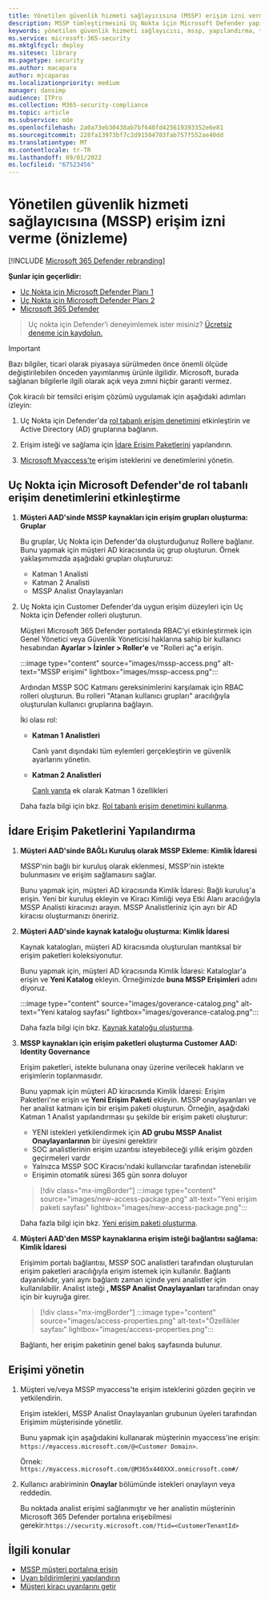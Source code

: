```yaml
---
title: Yönetilen güvenlik hizmeti sağlayıcısına (MSSP) erişim izni verme
description: MSSP tümleştirmesini Uç Nokta için Microsoft Defender yapılandırmak için gerekli adımları uygulayın
keywords: yönetilen güvenlik hizmeti sağlayıcısı, mssp, yapılandırma, tümleştirme
ms.service: microsoft-365-security
ms.mktglfcycl: deploy
ms.sitesec: library
ms.pagetype: security
ms.author: macapara
author: mjcaparas
ms.localizationpriority: medium
manager: dansimp
audience: ITPro
ms.collection: M365-security-compliance
ms.topic: article
ms.subservice: mde
ms.openlocfilehash: 2a0a73eb30438ab7bf648fd425619393352e6e81
ms.sourcegitcommit: 228fa13973bf7c2d91504703fab757f552ae40dd
ms.translationtype: MT
ms.contentlocale: tr-TR
ms.lasthandoff: 09/01/2022
ms.locfileid: "67523456"
---
```

# <a name="grant-managed-security-service-provider-mssp-access-preview"></a>Yönetilen güvenlik hizmeti sağlayıcısına (MSSP) erişim izni verme (önizleme)

[!INCLUDE [Microsoft 365 Defender rebranding](../../includes/microsoft-defender.md)]

**Şunlar için geçerlidir:**
- [Uç Nokta için Microsoft Defender Planı 1](https://go.microsoft.com/fwlink/p/?linkid=2154037)
- [Uç Nokta için Microsoft Defender Planı 2](https://go.microsoft.com/fwlink/p/?linkid=2154037)
- [Microsoft 365 Defender](https://go.microsoft.com/fwlink/?linkid=2118804)

> Uç nokta için Defender'i deneyimlemek ister misiniz? [Ücretsiz deneme için kaydolun.](https://signup.microsoft.com/create-account/signup?products=7f379fee-c4f9-4278-b0a1-e4c8c2fcdf7e&ru=https://aka.ms/MDEp2OpenTrial?ocid=docs-mssp-support-abovefoldlink)

> [!IMPORTANT]
> Bazı bilgiler, ticari olarak piyasaya sürülmeden önce önemli ölçüde değiştirilebilen önceden yayımlanmış ürünle ilgilidir. Microsoft, burada sağlanan bilgilerle ilgili olarak açık veya zımni hiçbir garanti vermez.

Çok kiracılı bir temsilci erişim çözümü uygulamak için aşağıdaki adımları izleyin:

1. Uç Nokta için Defender'da [rol tabanlı erişim denetimini](rbac.md) etkinleştirin ve Active Directory (AD) gruplarına bağlanın.

2. Erişim isteği ve sağlama için [İdare Erişim Paketlerini](/azure/active-directory/governance/identity-governance-overview) yapılandırın.

3. [Microsoft Myaccess'te](/azure/active-directory/governance/entitlement-management-request-approve) erişim isteklerini ve denetimlerini yönetin.

## <a name="enable-role-based-access-controls-in-microsoft-defender-for-endpoint"></a>Uç Nokta için Microsoft Defender'de rol tabanlı erişim denetimlerini etkinleştirme

1. **Müşteri AAD'sinde MSSP kaynakları için erişim grupları oluşturma: Gruplar**

    Bu gruplar, Uç Nokta için Defender'da oluşturduğunuz Rollere bağlanır. Bunu yapmak için müşteri AD kiracısında üç grup oluşturun. Örnek yaklaşımımızda aşağıdaki grupları oluştururuz:

    - Katman 1 Analisti
    - Katman 2 Analisti
    - MSSP Analist Onaylayanları

2. Uç Nokta için Customer Defender'da uygun erişim düzeyleri için Uç Nokta için Defender rolleri oluşturun.

    Müşteri Microsoft 365 Defender portalında RBAC'yi etkinleştirmek için Genel Yönetici veya Güvenlik Yöneticisi haklarına sahip bir kullanıcı hesabından **Ayarlar > İzinler > Roller'e** ve "Rolleri aç"a erişin.

    :::image type="content" source="images/mssp-access.png" alt-text="MSSP erişimi" lightbox="images/mssp-access.png":::

    Ardından MSSP SOC Katmanı gereksinimlerini karşılamak için RBAC rolleri oluşturun. Bu rolleri "Atanan kullanıcı grupları" aracılığıyla oluşturulan kullanıcı gruplarına bağlayın.

    İki olası rol:

    - **Katman 1 Analistleri**

      Canlı yanıt dışındaki tüm eylemleri gerçekleştirin ve güvenlik ayarlarını yönetin.

    - **Katman 2 Analistleri**

      [Canlı yanıta](live-response.md) ek olarak Katman 1 özellikleri

    Daha fazla bilgi için bkz. [Rol tabanlı erişim denetimini kullanma](rbac.md).

## <a name="configure-governance-access-packages"></a>İdare Erişim Paketlerini Yapılandırma

1. **Müşteri AAD'sinde BAĞLı Kuruluş olarak MSSP Ekleme: Kimlik İdaresi**

    MSSP'nin bağlı bir kuruluş olarak eklenmesi, MSSP'nin istekte bulunmasını ve erişim sağlamasını sağlar.

    Bunu yapmak için, müşteri AD kiracısında Kimlik İdaresi: Bağlı kuruluş'a erişin. Yeni bir kuruluş ekleyin ve Kiracı Kimliği veya Etki Alanı aracılığıyla MSSP Analisti kiracınızı arayın. MSSP Analistleriniz için ayrı bir AD kiracısı oluşturmanızı öneririz.

2. **Müşteri AAD'sinde kaynak kataloğu oluşturma: Kimlik İdaresi**

    Kaynak katalogları, müşteri AD kiracısında oluşturulan mantıksal bir erişim paketleri koleksiyonutur.

    Bunu yapmak için, müşteri AD kiracısında Kimlik İdaresi: Kataloglar'a erişin ve **Yeni Katalog** ekleyin. Örneğimizde **buna MSSP Erişimleri** adını diyoruz.

    :::image type="content" source="images/goverance-catalog.png" alt-text="Yeni katalog sayfası" lightbox="images/goverance-catalog.png":::

    Daha fazla bilgi için bkz. [Kaynak kataloğu oluşturma](/azure/active-directory/governance/entitlement-management-catalog-create).

3. **MSSP kaynakları için erişim paketleri oluşturma Customer AAD: Identity Governance**

    Erişim paketleri, istekte bulunana onay üzerine verilecek hakların ve erişimlerin toplanmasıdır.

    Bunu yapmak için müşteri AD kiracısında Kimlik İdaresi: Erişim Paketleri'ne erişin ve **Yeni Erişim Paketi** ekleyin. MSSP onaylayanları ve her analist katmanı için bir erişim paketi oluşturun. Örneğin, aşağıdaki Katman 1 Analist yapılandırması şu şekilde bir erişim paketi oluşturur:

    - YENI istekleri yetkilendirmek için **AD grubu MSSP Analist Onaylayanlarının** bir üyesini gerektirir
    - SOC analistlerinin erişim uzantısı isteyebileceği yıllık erişim gözden geçirmeleri vardır
    - Yalnızca MSSP SOC Kiracısı'ndaki kullanıcılar tarafından istenebilir
    - Erişimin otomatik süresi 365 gün sonra doluyor

    > [!div class="mx-imgBorder"]
    > :::image type="content" source="images/new-access-package.png" alt-text="Yeni erişim paketi sayfası" lightbox="images/new-access-package.png":::

    Daha fazla bilgi için bkz. [Yeni erişim paketi oluşturma](/azure/active-directory/governance/entitlement-management-access-package-create).

4. **Müşteri AAD'den MSSP kaynaklarına erişim isteği bağlantısı sağlama: Kimlik İdaresi**

    Erişimim portalı bağlantısı, MSSP SOC analistleri tarafından oluşturulan erişim paketleri aracılığıyla erişim istemek için kullanılır. Bağlantı dayanıklıdır, yani aynı bağlantı zaman içinde yeni analistler için kullanılabilir. Analist isteği **, MSSP Analist Onaylayanları** tarafından onay için bir kuyruğa girer.

    > [!div class="mx-imgBorder"]
    > :::image type="content" source="images/access-properties.png" alt-text="Özellikler sayfası" lightbox="images/access-properties.png":::

    Bağlantı, her erişim paketinin genel bakış sayfasında bulunur.

## <a name="manage-access"></a>Erişimi yönetin

1. Müşteri ve/veya MSSP myaccess'te erişim isteklerini gözden geçirin ve yetkilendirin.

    Erişim istekleri, MSSP Analist Onaylayanları grubunun üyeleri tarafından Erişimim müşterisinde yönetilir.

    Bunu yapmak için aşağıdakini kullanarak müşterinin myaccess'ine erişin: `https://myaccess.microsoft.com/@<Customer Domain>`.

    Örnek: `https://myaccess.microsoft.com/@M365x440XXX.onmicrosoft.com#/`

2. Kullanıcı arabiriminin **Onaylar** bölümünde istekleri onaylayın veya reddedin.

    Bu noktada analist erişimi sağlanmıştır ve her analistin müşterinin Microsoft 365 Defender portalına erişebilmesi gerekir:`https://security.microsoft.com/?tid=<CustomerTenantId>`

## <a name="related-topics"></a>İlgili konular

- [MSSP müşteri portalına erişin](access-mssp-portal.md)
- [Uyarı bildirimlerini yapılandırın](configure-mssp-notifications.md)
- [Müşteri kiracı uyarılarını getir](fetch-alerts-mssp.md)
